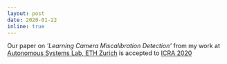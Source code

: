 ```yaml
---
layout: post
date: 2020-01-22
inline: true
---
```


Our paper on *'Learning Camera Miscalibration Detection'* from my work at [Autonomous Systems Lab, ETH Zurich](https://asl.ethz.ch/) is accepted to [ICRA 2020](https://www.icra2020.org/)
